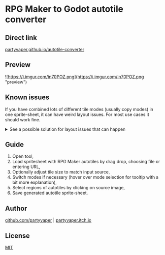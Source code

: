 # RPG Maker to Godot autotile converter

## Direct link

[partyvaper.github.io/autotile-converter](https://partyvaper.github.io/autotile-converter "partyvaper.github.io/autotile-converter")

## Preview

![https://i.imgur.com/in70POZ.png](https://i.imgur.com/in70POZ.png "preview")

## Known issues

If you have combined lots of different tile modes (usually copy modes) in one sprite-sheet, it can have weird layout issues. For most use cases it should work fine.

<details>
<summary>See a possible solution for layout issues that can happen</summary>
  
See the example below, if you look at the right side, tiles on right side shifted up (due to nothing above them), but we would like them in same height as the left one, to keep the input layout.

![https://i.imgur.com/0WiOKhS.png](https://i.imgur.com/0WiOKhS.png "example 1")


On next example you can see - if you create just empty tiles similar to left ones, but more to right, this will give us the padded space needed for tiles to match the source desired layout.

![https://i.imgur.com/se5f932.png](https://i.imgur.com/se5f932.png "example 2")

</details>

## Guide

1. Open tool,
2. Load spritesheet with RPG Maker autotiles by drag drop, choosing file or entering URL,
3. Optionally adjust tile size to match input source,
5. Switch modes if necessary (hover over mode selection for tooltip with a bit more explanation),
4. Select regions of autotiles by clicking on source image,
6. Save generated autotile sprite-sheet.

## Author

[github.com/partyvaper](https://github.com/partyvaper "github.com/partyvaper") | [partyvaper.itch.io](https://partyvaper.itch.io "partyvaper.itch.io")

## License

[MIT](https://github.com/partyvaper/autotile-converter/blob/main/LICENSE "MIT")
